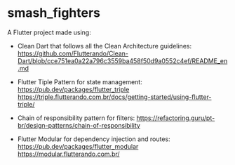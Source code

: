 # smash_fighters

A Flutter project made using:
- Clean Dart that follows all the Clean Architecture guidelines: 
https://github.com/Flutterando/Clean-Dart/blob/cce751ea0a22a796c3559ba458f50d9a0552c4ef/README_en.md

- Flutter Tiple Pattern for state management:  
https://pub.dev/packages/flutter_triple
https://triple.flutterando.com.br/docs/getting-started/using-flutter-triple/

- Chain of responsibility pattern for filters: 
https://refactoring.guru/pt-br/design-patterns/chain-of-responsibility

- Flutter Modular for dependency injection and routes:
https://pub.dev/packages/flutter_modular
https://modular.flutterando.com.br/
